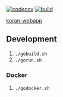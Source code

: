[![codecov](https://codecov.io/gh/arikama/koran-backend/branch/master/graph/badge.svg?token=2sYstSxBxi)](https://codecov.io/gh/arikama/koran-backend)
[![build](https://github.com/arikama/koran-backend/actions/workflows/build.yaml/badge.svg?branch=master)](https://github.com/arikama/koran-backend/actions/workflows/build.yaml)

[koran-webapp](https://github.com/arikama/koran-webapp)

## Development

1. `./gobuild.sh`
2. `./gorun.sh`

### Docker

1. `./godocker.sh`
